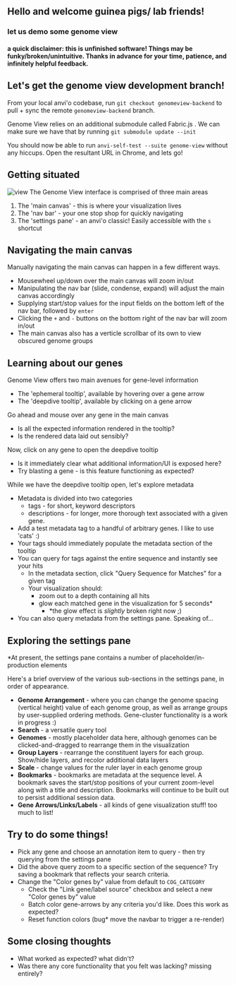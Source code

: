## Hello and welcome guinea pigs/ lab friends!
### let us demo some genome view

#### a quick disclaimer: this is unfinished software! Things may be funky/broken/unintuitive. Thanks in advance for your time, patience, and infinitely helpful feedback.

## Let's get the genome view development branch!
From your local anvi'o codebase, run `git checkout genomeview-backend` to pull + sync the remote `genomeview-backend` branch. 

Genome View relies on an additional submodule called Fabric.js . We can make sure we have that by running
`git submodule update --init`

You should now be able to run `anvi-self-test --suite genome-view` without any hiccups. Open the resultant URL in Chrome, and lets go!

## Getting situated
![view](https://i.imgur.com/xsAfKnq.png)
The Genome View interface is comprised of three main areas
1. The 'main canvas' - this is where your visualization lives
2. The 'nav bar' - your one stop shop for quickly navigating
3. The 'settings pane' - an anvi'o classic! Easily accessible with the `s` shortcut

## Navigating the main canvas

Manually navigating the main canvas can happen in a few different ways. 
- Mousewheel up/down over the main canvas will zoom in/out
- Manipulating the nav bar (slide, condense, expand) will adjust the main canvas accordingly
- Supplying start/stop values for the input fields on the bottom left of the nav bar, followed by `enter`
- Clicking the `+` and `-` buttons on the bottom right of the nav bar will zoom in/out
- The main canvas also has a verticle scrollbar of its own to view obscured genome groups

## Learning about our genes

Genome View offers two main avenues for gene-level information
- The 'ephemeral tooltip', available by hovering over a gene arrow
- The 'deepdive tooltip', available by clicking on a gene arrow

Go ahead and mouse over any gene in the main canvas
- Is all the expected information rendered in the tooltip?
- Is the rendered data laid out sensibly?

Now, click on any gene to open the deepdive tooltip
- Is it immediately clear what additional information/UI is exposed here?
- Try blasting a gene - is this feature functioning as expected?

While we have the deepdive tooltip open, let's explore metadata
- Metadata is divided into two categories
    - tags - for short, keyword descriptors
    - descriptions - for longer, more thorough text associated with a given gene.
- Add a test metadata tag to a handful of arbitrary genes. I like to use 'cats' :)
- Your tags should immediately populate the metadata section of the tooltip
- You can query for tags against the entire sequence and instantly see your hits
    - In the metadata section, click "Query Sequence for Matches" for a given tag
    - Your visualization should:
        - zoom out to a depth containing all hits
        - glow each matched gene in the visualization for 5 seconds*
            - *the glow effect is _slightly_ broken right now ;)
- You can also query metadata from the settings pane. Speaking of...

## Exploring the settings pane

*At present, the settings pane contains a number of placeholder/in-production elements

Here's a brief overview of the various sub-sections in the settings pane, in order of appearance.
- __Genome Arrangement__ - where you can change the genome spacing (vertical height) value of each genome group, as well as arrange groups by user-supplied ordering methods. Gene-cluster functionality is a work in progress :)
- __Search__ - a versatile query tool
- __Genomes__ - mostly placeholder data here, although genomes can be clicked-and-dragged to rearrange them in the visualization
- __Group Layers__ - rearrange the constituent layers for each group. Show/hide layers, and recolor additional data layers
- __Scale__ - change values for the ruler layer in each genome group
- __Bookmarks__ - bookmarks are metadata at the sequence level. A bookmark saves the start/stop positions of your current zoom-level along with a title and description. Bookmarks will continue to be built out to persist additional session data. 
- __Gene Arrows/Links/Labels__ - all kinds of gene visualization stuff! too much to list!

## Try to do some things!
- Pick any gene and choose an annotation item to query - then try querying from the settings pane
- Did the above query zoom to a specific section of the sequence? Try saving a bookmark that reflects your search criteria.
- Change the "Color genes by" value from default to `COG_CATEGORY`
    - Check the "Link gene/label source" checkbox and select a new "Color genes by" value
    - Batch color gene-arrows by any criteria you'd like. Does this work as expected?
    - Reset function colors (bug* move the navbar to trigger a re-render)

## Some closing thoughts
- What worked as expected? what didn't?
- Was there any core functionality that you felt was lacking? missing entirely?
